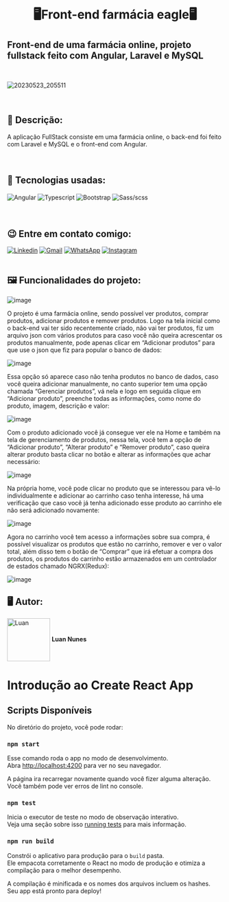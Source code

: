 <h1 align="center">🖥️Front-end farmácia eagle🖥️</h1>
<h2>Front-end de uma farmácia online, projeto fullstack feito com Angular, Laravel e MySQL</h2> 


<br>

![20230523_205511](https://github.com/Luannunes02/front-end-farmacia-eagle/assets/105875989/16f1b3a5-8b9e-48ee-a83c-c20e295229b3)

<br>

<h2><strong> 📝 Descrição:</strong></h2>    

A aplicação FullStack consiste em uma farmácia online, o back-end foi feito com Laravel e MySQL e o front-end com Angular. <br>
<br>
<br>
<h2><strong>🚀 Tecnologias usadas:</strong></h2>   

<div style='display:inline_block;'>
  <img align='center' alt='Angular' src='https://img.shields.io/badge/Angular-DD0031?style=for-the-badge&logo=angular&logoColor=white'/>
  <img align='center' alt='Typescript' src='https://img.shields.io/badge/TypeScript-007ACC?style=for-the-badge&logo=typescript&logoColor=white'/>
  <img align='center' alt='Bootstrap' src='https://img.shields.io/badge/Bootstrap-563D7C?style=for-the-badge&logo=bootstrap&logoColor=white'/>
  <img align='center' alt='Sass/scss' src='https://img.shields.io/badge/Sass-CC6699?style=for-the-badge&logo=sass&logoColor=white'/>
</div>
<br><br>

<h2><strong>😉 Entre em contato comigo:</strong></h2>   

[![Linkedin](https://img.shields.io/badge/LinkedIn-0077B5?style=for-the-badge&logo=linkedin&logoColor=white)](https://www.linkedin.com/in/luan-nunes-esbaltar/)
[![Gmail](https://img.shields.io/badge/Gmail-D14836?style=for-the-badge&logo=gmail&logoColor=white)](mailto:nunesesbaltar.luan02@gmail.com)
[![WhatsApp](https://img.shields.io/badge/WhatsApp-25D366?style=for-the-badge&logo=whatsapp&logoColor=white)](https://api.whatsapp.com/send?phone=5561984653761&text=Ol%C3%A1%20Luan%2C%20tudo%20bem%3F)
[![Instagram](https://img.shields.io/badge/Instagram-E4405F?style=for-the-badge&logo=instagram&logoColor=white)](https://www.instagram.com/luan_nunees/)
<br>
<br>

<h2><strong> 🖼️ Funcionalidades do projeto:</strong></h2> 

![image](https://github.com/Luannunes02/front-end-farmacia-eagle/assets/105875989/f524a81f-4fd4-4388-b706-d8cbe46fe74b)

O projeto é uma farmácia online, sendo possível ver produtos, comprar produtos, adicionar produtos e remover produtos. 
Logo na tela inicial como o back-end vai ter sido recentemente criado, não vai ter produtos, fiz um arquivo json com vários produtos para caso você não queira acrescentar os produtos manualmente, pode apenas clicar em “Adicionar produtos” para que use o json que fiz para popular o banco de dados:

![image](https://github.com/Luannunes02/front-end-farmacia-eagle/assets/105875989/d2d062e3-7d94-4c87-8e13-f248779ecc18)

Essa opção só aparece caso não tenha produtos no banco de dados, caso você queira adicionar manualmente, no canto superior tem uma opção chamada “Gerenciar produtos”, vá nela e logo em seguida clique em “Adicionar produto”, preenche todas as informações, como nome do produto, imagem, descrição e valor:

![image](https://github.com/Luannunes02/front-end-farmacia-eagle/assets/105875989/ad46dc1a-a091-490c-86db-89326409f566)

  Com o produto adicionado você já consegue ver ele na Home e também na tela de gerenciamento de produtos, nessa tela, você tem a opção de “Adicionar produto”, “Alterar produto” e “Remover produto”, caso queira alterar produto basta clicar no botão e alterar as informações que achar necessário:
  
 ![image](https://github.com/Luannunes02/front-end-farmacia-eagle/assets/105875989/f3fc9eb6-8ab4-4d06-b777-d4dd5687cd67)
 
Na própria home, você pode clicar no produto que se interessou para vê-lo individualmente e adicionar ao carrinho caso tenha interesse, há uma verificação que caso você já tenha adicionado esse produto ao carrinho ele não será adicionado novamente:

 ![image](https://github.com/Luannunes02/front-end-farmacia-eagle/assets/105875989/fcc859fd-5299-4ed6-aa16-06fe9c12d664)
 
Agora no carrinho você tem acesso a informações sobre sua compra, é possível visualizar os produtos que estão no carrinho, remover e ver o valor total, além disso tem o botão de “Comprar” que irá efetuar a compra dos produtos, os produtos do carrinho estão armazenados em um controlador de estados chamado NGRX(Redux):

 ![image](https://github.com/Luannunes02/front-end-farmacia-eagle/assets/105875989/adac01c3-c90a-4188-8bdd-888f1f642ce2)

<h2><strong>🖥️ Autor:</strong></h2>   

<img align='center' style="width:100px; height: 100px;" alt='Luan' src='https://user-images.githubusercontent.com/105875989/202720555-79b37083-a2e8-47d6-8d43-5003323b22ff.jpeg'/>  
<strong>Luan Nunes</strong> 


# Introdução ao Create React App

## Scripts Disponíveis

No diretório do projeto, você pode rodar:

### `npm start`

Esse comando roda o app no modo de desenvolvimento.\
Abra [http://localhost:4200](http://localhost:4200) para ver no seu navegador.

A página ira recarregar novamente quando você fizer alguma alteração.\
Você também pode ver erros de lint no console.

### `npm test`

Inicia o executor de teste no modo de observação interativo.\
Veja uma seção sobre isso [running tests](https://facebook.github.io/create-react-app/docs/running-tests) para mais informação.

### `npm run build`

Constrói o aplicativo para produção para o `build` pasta.\
Ele empacota corretamente o React no modo de produção e otimiza a compilação para o melhor desempenho.

A compilação é minificada e os nomes dos arquivos incluem os hashes.\
Seu app está pronto para deploy!


